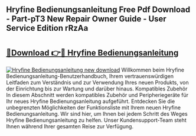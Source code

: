 ## Hryfine Bedienungsanleitung Free Pdf Download - Part-pT3 New Repair Owner Guide - User Service Edition rRzAa

# <h2><a href="http://df4max.blite.top/?on=Hryfine+Bedienungsanleitung">🔗Download 👉🔴 Hryfine Bedienungsanleitung</a></h2>

[![Hryfine Bedienungsanleitung new download](https://i.imgur.com/lujVjoI.png)](http://df4max.blite.top/?on=Hryfine+Bedienungsanleitung)
Willkommen beim Hryfine Bedienungsanleitung-Benutzerhandbuch, Ihrem vertrauenswürdigen Leitfaden zum Verständnis und zur Verwendung Ihres neuen Produkts, von der Einrichtung bis zur Wartung und darüber hinaus. Kompatibles Zubehör In diesem Abschnitt werden kompatibles Zubehör und Peripheriegeräte für Ihr neues Hryfine Bedienungsanleitung aufgeführt. Entdecken Sie die unbegrenzten Möglichkeiten der Funktionsliste mit Ihrem neuen Hryfine Bedienungsanleitung. Wir sind hier, um Ihnen bei jedem Schritt des Weges Hryfine Bedienungsanleitung zu helfen. Unser Kundensupport-Team steht Ihnen während Ihrer gesamten Reise zur Verfügung.
